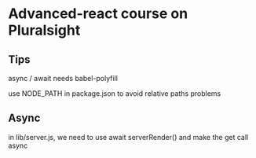 # Advanced-react course on Pluralsight

## Tips

async / await needs babel-polyfill

use NODE_PATH in package.json to avoid relative paths problems

## Async

in lib/server.js, we need to use await serverRender() and make the get call async
